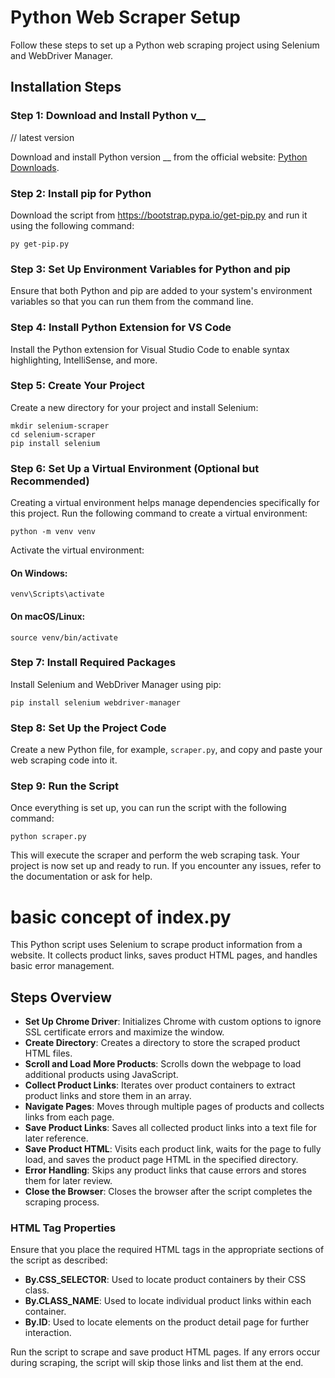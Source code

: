 <h1>Python Web Scraper Setup</h1>

<p>Follow these steps to set up a Python web scraping project using Selenium and WebDriver Manager.</p>

<h2>Installation Steps</h2>

<h3>Step 1: Download and Install Python v__</h3>// latest version 

<p>Download and install Python version __ from the official website: <a href="https://www.python.org/downloads/">Python Downloads</a>.</p>

<h3>Step 2: Install pip for Python</h3>

<p>Download the script from <a href="https://bootstrap.pypa.io/get-pip.py" target="_blank">https://bootstrap.pypa.io/get-pip.py</a> and run it using the following command:</p>

<pre><code>py get-pip.py</code></pre>

<h3>Step 3: Set Up Environment Variables for Python and pip</h3>

<p>Ensure that both Python and pip are added to your system's environment variables so that you can run them from the command line.</p>

<h3>Step 4: Install Python Extension for VS Code</h3>

<p>Install the Python extension for Visual Studio Code to enable syntax highlighting, IntelliSense, and more.</p>

<h3>Step 5: Create Your Project</h3>

<p>Create a new directory for your project and install Selenium:</p>

<pre><code>mkdir selenium-scraper
cd selenium-scraper
pip install selenium</code></pre>

<h3>Step 6: Set Up a Virtual Environment (Optional but Recommended)</h3>

<p>Creating a virtual environment helps manage dependencies specifically for this project. Run the following command to create a virtual environment:</p>

<pre><code>python -m venv venv</code></pre>

<p>Activate the virtual environment:</p>

<h4>On Windows:</h4>
<pre><code>venv\Scripts\activate</code></pre>

<h4>On macOS/Linux:</h4>
<pre><code>source venv/bin/activate</code></pre>

<h3>Step 7: Install Required Packages</h3>

<p>Install Selenium and WebDriver Manager using pip:</p>

<pre><code>pip install selenium webdriver-manager</code></pre>

<h3>Step 8: Set Up the Project Code</h3>

<p>Create a new Python file, for example, <code>scraper.py</code>, and copy and paste your web scraping code into it.</p>

<h3>Step 9: Run the Script</h3>

<p>Once everything is set up, you can run the script with the following command:</p>

<pre><code>python scraper.py</code></pre>

<p>This will execute the scraper and perform the web scraping task. Your project is now set up and ready to run. If you encounter any issues, refer to the documentation or ask for help.</p>

<h1> basic concept of index.py </h1>

<p>This Python script uses Selenium to scrape product information from a website. It collects product links, saves product HTML pages, and handles basic error management.</p>

<h2>Steps Overview</h2>

<ul>
    <li><strong>Set Up Chrome Driver</strong>: Initializes Chrome with custom options to ignore SSL certificate errors and maximize the window.</li>
    <li><strong>Create Directory</strong>: Creates a directory to store the scraped product HTML files.</li>
    <li><strong>Scroll and Load More Products</strong>: Scrolls down the webpage to load additional products using JavaScript.</li>
    <li><strong>Collect Product Links</strong>: Iterates over product containers to extract product links and store them in an array.</li>
    <li><strong>Navigate Pages</strong>: Moves through multiple pages of products and collects links from each page.</li>
    <li><strong>Save Product Links</strong>: Saves all collected product links into a text file for later reference.</li>
    <li><strong>Save Product HTML</strong>: Visits each product link, waits for the page to fully load, and saves the product page HTML in the specified directory.</li>
    <li><strong>Error Handling</strong>: Skips any product links that cause errors and stores them for later review.</li>
    <li><strong>Close the Browser</strong>: Closes the browser after the script completes the scraping process.</li>
</ul>

<h3>HTML Tag Properties</h3>
<p>Ensure that you place the required HTML tags in the appropriate sections of the script as described:</p>
<ul>
    <li><strong>By.CSS_SELECTOR</strong>: Used to locate product containers by their CSS class.</li>
    <li><strong>By.CLASS_NAME</strong>: Used to locate individual product links within each container.</li>
    <li><strong>By.ID</strong>: Used to locate elements on the product detail page for further interaction.</li>
</ul>

<p>Run the script to scrape and save product HTML pages. If any errors occur during scraping, the script will skip those links and list them at the end.</p>

